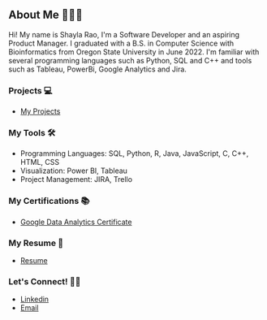 ## About Me 🙋🏽‍♀️


Hi! My name is Shayla Rao, I'm a Software Developer and an aspiring Product Manager. I graduated with a B.S. in Computer Science with Bioinformatics from Oregon State University in June 2022. I'm familiar with several programming languages such as Python, SQL and C++ and tools such as Tableau, PowerBi, Google Analytics and Jira. 

### Projects 💻
* [My Projects](https://github.com/shaylarao/Projects)

### My Tools 🛠
* Programming Languages: SQL, Python, R, Java, JavaScript, C, C++, HTML, CSS
* Visualization: Power BI, Tableau
* Project Management: JIRA, Trello

### My Certifications 📚
* [Google Data Analytics Certificate](https://coursera.org/share/6ab9663a4fabf8c28d4dfaf83724d43e)

### My Resume 📄
* [Resume](https://github.com/shaylarao/resume/blob/main/Shayla_Rao_Resume.pdf)

### Let's Connect! 🤝🏼
* [Linkedin](https://www.linkedin.com/in/shayla-rao/)
* [Email](shayla.rao@gmail.com)




